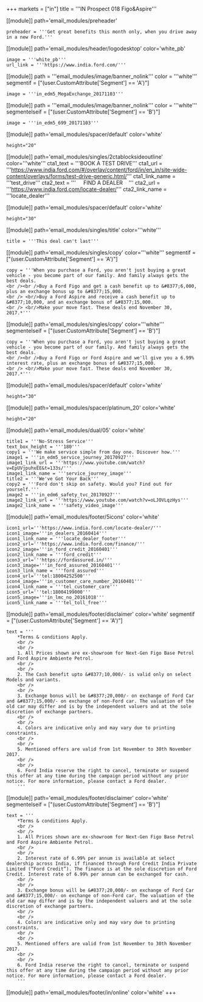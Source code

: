 
+++
markets = ["in"]
title = '''IN Prospect 018 Figo&Aspire'''

[[module]]
path='email_modules/preheader'


	preheader = '''Get great benefits this month only, when you drive away in a new Ford.'''

[[module]]
path='email_modules/header/logodesktop'
color='white_pb'

	image = '''white_pb'''
	url_link = '''https://www.india.ford.com/'''

[[module]]
path = '''email_modules/image/banner_nolink'''
color = '''white'''
segmentif = ["(user.CustomAttribute['Segment'] == 'A')"]

	image = '''in_edm5_MegaExchange_20171103'''

[[module]]
path = '''email_modules/image/banner_nolink'''
color = '''white'''
segmentelseif = ["(user.CustomAttribute['Segment'] == 'B')"]

	image = '''in_edm5_699_20171103'''

[[module]]
path='email_modules/spacer/default'
color='white'

	height="20"    
    
[[module]]
path='email_modules/singles/2ctablocksideoutline'
color='''white'''
	cta1_text = '''BOOK A TEST DRIVE'''
	cta1_url = '''https://www.india.ford.com/#/overlay/content/ford/in/en_in/site-wide-content/overlays/forms/test-drive-generic.html/'''
	cta1_link_name = '''test_drive'''
    cta2_text = '''&nbsp;&nbsp;&nbsp;&nbsp;&nbsp;FIND A DEALER&nbsp;&nbsp;&nbsp;&nbsp;'''
	cta2_url = '''https://www.india.ford.com/locate-dealer/'''
	cta2_link_name = '''locate_dealer'''

[[module]]
path='email_modules/spacer/default'
color='white'

	height="30"
    
    
[[module]]
path='email_modules/singles/title'
color='''white'''

	title = '''This deal can't last'''   
    
[[module]]
path='email_modules/singles/copy'
color='''white'''
segmentif = ["(user.CustomAttribute['Segment'] == 'A')"]

	copy = '''When you purchase a Ford, you aren't just buying a great vehicle - you become part of our family. And family always gets the best deals.
    <br /><br />Buy a Ford Figo and get a cash benefit up to &#8377;6,000, plus an exchange bonus up to &#8377;15,000.
    <br /> <br/>Buy a Ford Aspire and receive a cash benefit up to &#8377;10,000, and an exchange bonus of &#8377;15,000.
    <br /> <br/>Make your move fast. These deals end November 30, 2017.*'''

[[module]]
path='email_modules/singles/copy'
color='''white'''
segmentelseif = ["(user.CustomAttribute['Segment'] == 'B')"]

	copy = '''When you purchase a Ford, you aren't just buying a great vehicle - you become part of our family. And family always gets the best deals.
    <br /><br />Buy a Ford Figo or Ford Aspire and we'll give you a 6.99% interest rate, plus an exchange bonus of &#8377;15,000.
    <br /> <br/>Make your move fast. These deals end November 30, 2017.*'''

[[module]]
path='email_modules/spacer/default'
color='white'

	height="30"

[[module]]
path='email_modules/spacer/platinum_20'
color='white'

	height="20"

[[module]]
path='email_modules/dual/05'
color='white'

	title1 = '''No-Stress Service'''
	text_box_height = '''180'''
	copy1 = '''We make service simple from day one. Discover how.'''
	image1 = '''in_edm5_service_journey_20170927'''
	image1_link_url = '''https://www.youtube.com/watch?v=EpUVjpuhxEE&t=133s/'''
	image1_link_name = '''service_journey_image'''
	title2 = '''We've Got Your Back'''
	copy2 = '''Ford don't skip on safety. Would you? Find out for yourself.'''
	image2 = '''in_edm6_safety_tvc_20170927'''
	image2_link_url = '''https://www.youtube.com/watch?v=oLJOVLqzHys'''
	image2_link_name = '''safety_video_image'''

[[module]]
path='email_modules/footer/5icons'
color='white'

	icon1_url='''https://www.india.ford.com/locate-dealer/'''
	icon1_image='''in_dealers_20160414'''
	icon1_link_name = '''locate_dealer_footer'''
	icon2_url='''https://www.india.ford.com/finance/'''
	icon2_image='''in_ford_credit_20160401'''
	icon2_link_name = '''ford_credit'''
	icon3_url='''https://fordassured.in/'''
	icon3_image='''in_ford_assured_20160401'''
	icon3_link_name = '''ford_assured'''
	icon4_url='''tel:18004252500'''
	icon4_image='''in_customer_care_number_20160401'''
	icon4_link_name = '''tel_customer_care'''
	icon5_url='''tel:18004199000'''
	icon5_image='''in_lmc_no_20161018'''
	icon5_link_name = '''tel_toll_free'''

[[module]]
path='email_modules/footer/disclaimer'
color='white'
segmentif = ["(user.CustomAttribute['Segment'] == 'A')"]

	text = '''
		*Terms & conditions Apply.
        <br />
        <br />
        1. All Prices shown are ex-showroom for Next-Gen Figo Base Petrol and Ford Aspire Ambiente Petrol.
        <br />
        <br />
        2. The Cash benefit upto &#8377;10,000/- is valid only on select Models and variants.
        <br />
        <br />
        3. Exchange bonus will be &#8377;20,000/- on exchange of Ford Car and &#8377;15,000/- on exchange of non-Ford car. The valuation of the old car may differ and is by the independent valuers and at the sole discretion of exchange partners.
        <br />
        <br />
        4. Colors are indicative only and may vary due to printing constraints.
        <br />
        <br />
        5. Mentioned offers are valid from 1st November to 30th November 2017.
        <br />
        <br />
        6. Ford India reserve the right to cancel, terminate or suspend this offer at any time during the campaign period without any prior notice. For more information, please contact a Ford dealer.
        '''

[[module]]
path='email_modules/footer/disclaimer'
color='white'
segmentelseif = ["(user.CustomAttribute['Segment'] == 'B')"]

	text = '''
		*Terms & conditions Apply.
        <br />
        <br />
        1. All Prices shown are ex-showroom for Next-Gen Figo Base Petrol and Ford Aspire Ambiente Petrol.
        <br />
        <br />
        2. Interest rate of 6.99% per annum is available at select dealership across India, if financed through Ford Credit India Private Limited (“Ford Credit”). The finance is at the sole discretion of Ford Credit. Interest rate of 6.99% per annum can be exchanged for cash.
        <br />
        <br />
        3. Exchange bonus will be &#8377;20,000/- on exchange of Ford Car and &#8377;15,000/- on exchange of non-Ford car. The valuation of the old car may differ and is by the independent valuers and at the sole discretion of exchange partners.
        <br />
        <br />
        4. Colors are indicative only and may vary due to printing constraints.
        <br />
        <br />
        5. Mentioned offers are valid from 1st November to 30th November 2017.
        <br />
        <br />
        6. Ford India reserve the right to cancel, terminate or suspend this offer at any time during the campaign period without any prior notice. For more information, please contact a Ford dealer.
        '''

[[module]]
path='email_modules/footer/in/online'
color='white'
+++